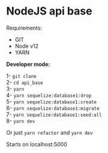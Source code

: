 # NodeJS api base


Requirements: 

 * GIT
 * Node v12
 * YARN

<b>Developer mode:</b>

 1- `git clone` <br>
 2- `cd api_base` <br>
 3- `yarn` <br>
 4- `yarn sequelize:database1:drop` <br>
 5- `yarn sequelize:database1:create` <br>
 6- `yarn sequelize:database1:migrate` <br>
 7- `yarn sequelize:database1:seed:all` <br>
 8- `yarn dev`

Or just `yarn refactor` and `yarn dev`

Starts on localhost:5000
